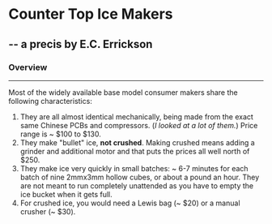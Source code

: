 # Counter Top Ice Makers 
## -- a precis by E.C. Errickson

### Overview
---
Most of the widely available base model consumer makers share the following characteristics:
1. They are all almost identical mechanically, being made from the exact same Chinese PCBs and compressors. (*I looked at a lot of them.*) Price range is ~ $100 to $130.
2. They make "bullet" ice, **not crushed**. Making crushed means adding a grinder and additional motor and that puts the prices all well north of $250.
3. They make ice very quickly in small batches: ~ 6-7 minutes for each batch of nine 2mmx3mm hollow cubes, or about a pound an hour. They are not meant to run completely unattended as you have to empty the ice bucket when it gets full.
4. For crushed ice, you would need a Lewis bag (~ $20) or a manual crusher (~ $30).